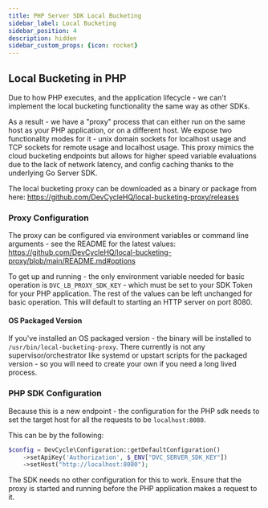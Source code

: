 ```yaml
---
title: PHP Server SDK Local Bucketing
sidebar_label: Local Bucketing
sidebar_position: 4
description: hidden
sidebar_custom_props: {icon: rocket}
---
```


## Local Bucketing in PHP

Due to how PHP executes, and the application lifecycle - we can't implement the local bucketing functionality the same way 
as other SDKs. 

As a result - we have a "proxy" process that can either run on the same host as your PHP application, or on a different host. 
We expose two functionality modes for it - unix domain sockets for localhost usage and TCP sockets for remote usage and localhost usage.
This proxy mimics the cloud bucketing endpoints but allows for higher speed variable evaluations due to the lack of network latency, and config caching 
thanks to the underlying Go Server SDK.

The local bucketing proxy can be downloaded as a binary or package from here: https://github.com/DevCycleHQ/local-bucketing-proxy/releases

### Proxy Configuration

The proxy can be configured via environment variables or command line arguments - see the README for the latest values:
https://github.com/DevCycleHQ/local-bucketing-proxy/blob/main/README.md#options

To get up and running - the only environment variable needed for basic operation is `DVC_LB_PROXY_SDK_KEY` - which must be set to your SDK Token for your PHP application.
The rest of the values can be left unchanged for basic operation. This will default to starting an HTTP server on port 8080.

#### OS Packaged Version
If you've installed an OS packaged version - the binary will be installed to `/usr/bin/local-bucketing-proxy`.
There currently is not any supervisor/orchestrator like systemd or upstart scripts for the packaged version - so you will need to create your own if you need a long lived process.


### PHP SDK Configuration
Because this is a new endpoint - the configuration for the PHP sdk needs to set the target host for all the requests to be `localhost:8080`.

This can be by the following:


```php
$config = DevCycle\Configuration::getDefaultConfiguration()
    ->setApiKey('Authorization', $_ENV["DVC_SERVER_SDK_KEY"])
    ->setHost("http://localhost:8080");
```

The SDK needs no other configuration for this to work. Ensure that the proxy is started and running before the PHP application makes a request to it.
